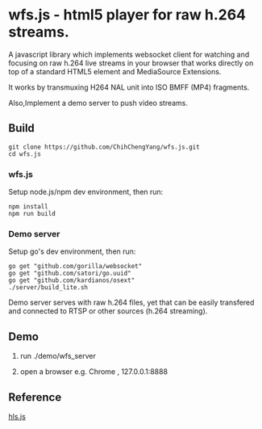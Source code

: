 wfs.js - html5 player for raw h.264 streams. 
================
 
A javascript library which implements websocket client for watching and focusing on raw h.264 live streams in your browser that works directly on top of a standard HTML5 element and MediaSource Extensions.
 
It works by transmuxing H264 NAL unit into ISO BMFF (MP4) fragments.

Also,Implement a demo server to push video streams.
 
##  Build

```
git clone https://github.com/ChihChengYang/wfs.js.git
cd wfs.js
```

### wfs.js

Setup node.js/npm dev environment, then run:

```
npm install
npm run build
```

### Demo server

Setup go's dev environment, then run:

```
go get "github.com/gorilla/websocket"
go get "github.com/satori/go.uuid"
go get "github.com/kardianos/osext"
./server/build_lite.sh
```

Demo server serves with raw h.264 files,
yet that can be easily transfered and connected to RTSP or other sources (h.264 streaming).

##  Demo
1. run ./demo/wfs_server

2. open a browser e.g. Chrome , 127.0.0.1:8888

##  Reference

[hls.js](https://github.com/dailymotion/hls.js "hls.js")